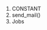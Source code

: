 1. CONSTANT
2. send_mail()
3. Jobs

<!-- TO DO -->

<!-- 1. Serach products check test -->
<!-- 2. Archived delete job add -->
<!-- 3. Navbar menu links (for modals globalModals) -->
<!-- 4. Logout refresh (each page permission) -->
<!-- 5. in the profile, there is password, that password field, means change the current password -->
<!-- 6. Responsiveness -->
<!-- 7. Last login implementation -->
<!-- 8. User management show users -->
<!-- 9. the grid should be responsive full width -->
<!-- 10. and on mobile responsive make same menu icon open close as per desktop -->
<!-- 11. Also apply "User Dashboard" -->
